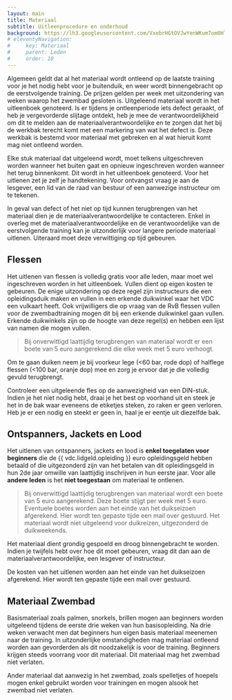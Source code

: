 ```yaml
---
layout: main
title: Materiaal
subtitle: Uitleenprocedure en onderhoud
background: https://lh3.googleusercontent.com/VxebrHGtOVJwYenWKum7om0HlsYhWvWVQb4vNcf1XKL74W6YCs5Ddcfz6E5KQCqPb53jKyPA9G944n6LhS5aWinrcc7Q0LmK0qtxi5W5yrzGMUHOsK0d99xsNx7NG2sNrOoAXE5G7-I
# eleventyNavigation:
#     key: Materiaal
#     parent: Leden
#     order: 10
---
```


Algemeen geldt dat al het materiaal wordt ontleend op de laatste training voor je het nodig hebt voor je
buitenduik, en weer wordt binnengebracht op de eerstvolgende training. De prijzen gelden per week met
uitzondering van weken waarop het zwembad gesloten is. Uitgeleend materiaal wordt in het uitleenboek
genoteerd. Is er tijdens je ontleenperiode iets defect geraakt, of heb je vergevorderde slijtage ontdekt, heb
je mee de verantwoordelijkheid om dit te melden aan de materiaalverantwoordelijke en te zorgen dat het
bij de werkbak terecht komt met een markering van wat het defect is. Deze werkbak is bestemd voor
materiaal met gebreken en al wat hieruit komt mag niet ontleend worden.

Elke stuk materiaal dat uitgeleend wordt, moet telkens uitgeschreven worden wanneer het buiten gaat en
opnieuw ingeschreven worden wanneer het terug binnenkomt. Dit wordt in het uitleenboek genoteerd.
Voor het uitlenen zet je zelf je handtekening. Voor ontvangst vraag je aan de lesgever, een lid van de raad
van bestuur of een aanwezige instructeur om te tekenen.

In geval van defect of het niet op tijd kunnen terugbrengen van het materiaal dien je de
materiaalverantwoordelijke te contacteren. Enkel in overleg met de materiaalverantwoordelijke en de
verantwoordelijke van de eerstvolgende training kan je uitzonderlijk voor langere periode materiaal
uitlenen. Uiteraard moet deze verwittiging op tijd gebeuren.

## Flessen
Het uitlenen van flessen is volledig gratis voor alle leden, maar moet wel ingeschreven worden in het uitleenboek. Vullen dient op eigen kosten te gebeuren. De enige uitzondering op deze regel zijn instructeurs die een opleidingsduik maken en vullen in een erkende duikwinkel waar het VDC een vulkaart heeft. Ook vrijwilligers die op vraag van de RvB flessen vullen voor de zwembadtraining mogen dit bij een erkende duikwinkel gaan vullen. Erkende duikwinkels zijn op de hoogte van deze regel(s) en hebben een lijst van namen die mogen vullen.

> <i class="fa-solid fa-triangle-exclamation"></i> Bij onverwittigd laattijdig terugbrengen van materiaal wordt er een boete van 5 euro aangerekend die elke week met 5 euro verhoogt.

Om te gaan duiken neem je bij voorkeur lege (<60 bar, rode dop) of halflege flessen (<100 bar, oranje
dop) mee en zorg je ervoor dat je die volledig gevuld terugbrengt.

Controleer een uitgeleende fles op de aanwezigheid van een DIN-stuk. Indien je het niet nodig hebt, draai
je het best op voorhand uit en steek je het in de bak waar eveneens de etiketjes steken, zo raken er geen
verloren. Heb je er een nodig en steekt er geen in, haal je er eentje uit diezelfde bak.

## Ontspanners, Jackets en Lood
Het uitlenen van ontspanners, jackets en lood is **enkel toegelaten voor beginners** die de {{ vdc.lidgeld.opleiding }} euro opleidingsgeld hebben betaald of die uitgezonderd zijn van het betalen van dit opleidingsgeld in hun 2de jaar omwille van laattijdig inschrijven in hun eerste jaar. Voor alle **andere leden** is het **niet toegestaan** om materiaal te ontlenen. 

> <i class="fa-solid fa-triangle-exclamation"></i> Bij onverwittigd laattijdig terugbrengen van materiaal wordt een boete van 5 euro aangerekend. Deze boete stijgt per week met 5 euro. Eventuele boetes worden aan het einde van het duikseizoen afgerekend. Hier wordt ten gepaste tijde een mail over gestuurd. Het materiaal wordt niet uitgeleend voor duikreizen, uitgezonderd de duikweekends.

Het materiaal dient grondig gespoeld en droog binnengebracht te worden. Indien je twijfels hebt over hoe dit moet
gebeuren, vraag dit dan aan de materiaalverantwoordelijke, een lesgever of instructeur.

De kosten van het uitlenen worden aan het einde van het duikseizoen afgerekend. Hier wordt ten gepaste
tijde een mail over gestuurd. 

## Materiaal Zwembad
Basismateriaal zoals palmen, snorkels, brillen mogen aan beginners worden uitgeleend tijdens de eerste drie weken van hun basisopleiding. Na drie weken verwacht men dat beginners hun eigen basis materiaal meenemen naar de training. In uitzonderlijke omstandigheden mag materiaal ontleend worden aan gevorderden als dit noodzakelijk is voor de training. Beginners krijgen steeds voorrang voor dit materiaal. Dit materiaal mag het zwembad niet verlaten.

Ander materiaal dat aanwezig in het zwembad, zoals spelletjes of hoepels mogen enkel gebruikt worden voor trainingen en mogen alsook het zwembad niet verlaten.
